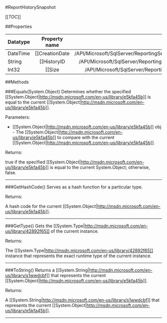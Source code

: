 #ReportHistorySnapshot

[[_TOC_]]

##Properties

|Datatype|Property name|Property description|Default Value|
|:-------|:----------:|:-----------------:|:-----------:|
|DateTime|[[CreationDate|/API/Microsoft/SqlServer/ReportingServices2005/CodeSamples/Microsoft_SqlServer_ReportingServices2005_ReportHistorySnapshot_CreationDate]]|<remarks />|null|
|String|[[HistoryID|/API/Microsoft/SqlServer/ReportingServices2005/CodeSamples/Microsoft_SqlServer_ReportingServices2005_ReportHistorySnapshot_HistoryID]]|<remarks />|null|
|Int32|[[Size|/API/Microsoft/SqlServer/ReportingServices2005/CodeSamples/Microsoft_SqlServer_ReportingServices2005_ReportHistorySnapshot_Size]]|<remarks />|0|


##Methods

###Equals(System.Object)
Determines whether the specified [[System.Object|http://msdn.microsoft.com/en-us/library/e5kfa45b]] is equal to the current [[System.Object|http://msdn.microsoft.com/en-us/library/e5kfa45b]].

Parameters: 

* [[System.Object|http://msdn.microsoft.com/en-us/library/e5kfa45b]] obj  - The [[System.Object|http://msdn.microsoft.com/en-us/library/e5kfa45b]] to compare with the current [[System.Object|http://msdn.microsoft.com/en-us/library/e5kfa45b]].





Returns:

true if the specified [[System.Object|http://msdn.microsoft.com/en-us/library/e5kfa45b]] is equal to the current System.Object; otherwise, false.


---


###GetHashCode()
 Serves as a hash function for a particular type.  





Returns:

A hash code for the current [[System.Object|http://msdn.microsoft.com/en-us/library/e5kfa45b]].


---


###GetType()
Gets the [[System.Type|http://msdn.microsoft.com/en-us/library/42892f65]] of the current instance.





Returns:

The [[System.Type|http://msdn.microsoft.com/en-us/library/42892f65]] instance that represents the exact runtime type of the current instance.


---


###ToString()
Returns a [[System.String|http://msdn.microsoft.com/en-us/library/s1wwdcbf]] that represents the current [[System.Object|http://msdn.microsoft.com/en-us/library/e5kfa45b]].





Returns:

A [[System.String|http://msdn.microsoft.com/en-us/library/s1wwdcbf]] that represents the current [[System.Object|http://msdn.microsoft.com/en-us/library/e5kfa45b]].


---


